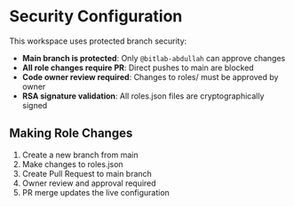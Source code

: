 # Security Configuration

This workspace uses protected branch security:

- **Main branch is protected**: Only `@bitlab-abdullah` can approve changes
- **All role changes require PR**: Direct pushes to main are blocked
- **Code owner review required**: Changes to roles/ must be approved by owner
- **RSA signature validation**: All roles.json files are cryptographically signed

## Making Role Changes

1. Create a new branch from main
2. Make changes to roles.json
3. Create Pull Request to main branch
4. Owner review and approval required
5. PR merge updates the live configuration
